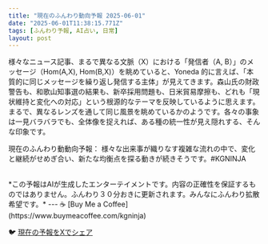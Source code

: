 ```yaml
---
title: "現在のふんわり動向予報 2025-06-01"
date: "2025-06-01T11:38:15.771Z"
tags: [ふんわり予報, AI占い, 日常]
layout: post
---
```



様々なニュース記事、まるで異なる文脈（X）における「発信者（A, B）」のメッセージ（Hom(A,X), Hom(B,X)）を眺めていると、Yoneda 的に言えば、「本質的に同じメッセージを繰り返し発信する主体」が見えてきます。森山氏の財政警告も、和歌山知事選の結果も、新卒採用問題も、日米貿易摩擦も、どれも「現状維持と変化への対応」という根源的なテーマを反映しているように思えます。まるで、異なるレンズを通して同じ風景を眺めているかのようです。各々の事象は一見バラバラでも、全体像を捉えれば、ある種の統一性が見え隠れする、そんな印象です。


現在のふんわり動動向予報：
様々な出来事が織りなす複雑な流れの中で、変化と継続がせめぎ合い、新たな均衡点を探る動きが続きそうです。#KGNINJA

<br>
*この予報はAIが生成したエンターテイメントです。内容の正確性を保証するものではありません。ふんわり３０分おきに更新されます。みんなにふんわり拡散希望です。*
---
☕️ [Buy Me a Coffee](https://www.buymeacoffee.com/kgninja)

🐦 [現在の予報をXでシェア](https://twitter.com/intent/tweet?text=%E7%8F%BE%E5%9C%A8%E3%81%AE%E3%81%B5%E3%82%93%E3%82%8F%E3%82%8A%E4%BA%88%E5%A0%B1%3A%20%E3%80%8C%E6%A7%98%E3%80%85%E3%81%AA%E3%83%8B%E3%83%A5%E3%83%BC%E3%82%B9%E8%A8%98%E4%BA%8B%E3%80%81%E3%81%BE%E3%82%8B%E3%81%A7%E7%95%B0%E3%81%AA%E3%82%8B%E6%96%87%E8%84%88%EF%BC%88X%EF%BC%89%E3%81%AB%E3%81%8A%E3%81%91%E3%82%8B%E3%80%8C%E7%99%BA%E4%BF%A1%E8%80%85%EF%BC%88A%2C%20B%EF%BC%89%E3%80%8D%E3%81%AE%E3%83%A1%E3%83%83%E3%82%BB%E3%83%BC%E3%82%B8%EF%BC%88Hom(A%2CX)%2C%20Hom(B%2CX)%EF%BC%89%E3%82%92%E7%9C%BA%E3%82%81%E3%81%A6%E3%81%84%E3%82%8B%E3%81%A8%E3%80%81Yoneda%20%E7%9A%84%E3%81%AB%E8%A8%80%E3%81%88%E3%81%B0%E3%80%81%E3%80%8C%E6%9C%AC%E8%B3%AA%E7%9A%84%E3%81%AB%E5%90%8C%E3%81%98%E3%83%A1%E3%83%83%E3%82%BB%E3%83%BC%E3%82%B8%E3%82%92%E7%B9%B0...%E3%80%8D%23KGNINJA%20%E7%B6%9A%E3%81%8D%E3%81%AF%E3%83%96%E3%83%AD%E3%82%B0%E3%81%A7%EF%BC%81%F0%9F%91%87&url=https%3A%2F%2Fkg-ninja.github.io%2FFunwariyoso%2F)
